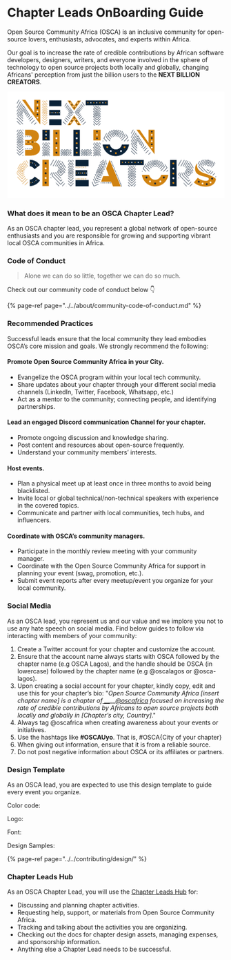 # Chapter Leads OnBoarding Guide

Open Source Community Africa \(OSCA\) is an inclusive community for open-source lovers, enthusiasts, advocates, and experts within Africa.

Our goal is to increase the rate of credible contributions by African software developers, designers, writers, and everyone involved in the sphere of technology to open source projects both locally and globally, changing Africans' perception from just the billion users to the **NEXT BILLION CREATORS**.

![](../../.gitbook/assets/nxtbc.png)

### What does it mean to be an OSCA Chapter Lead?

As an OSCA chapter lead, you represent a global network of open-source enthusiasts and you are responsible for growing and supporting vibrant local OSCA communities in Africa.

### Code of Conduct

> Alone we can do so little, together we can do so much.

Check out our community code of conduct below 👇

{% page-ref page="../../about/community-code-of-conduct.md" %}

### Recommended Practices

Successful leads ensure that the local community they lead embodies OSCA’s core mission and goals. We strongly recommend the following:

#### Promote Open Source Community Africa in your City.

- Evangelize the OSCA program within your local tech community.
- Share updates about your chapter through your different social media channels \(LinkedIn, Twitter, Facebook, Whatsapp, etc.\)
- Act as a mentor to the community; connecting people, and identifying partnerships.

#### Lead an engaged Discord communication Channel for your chapter.

- Promote ongoing discussion and knowledge sharing.
- Post content and resources about open-source frequently.
- Understand your community members’ interests.

#### Host events.

- Plan a physical meet up at least once in three months to avoid being blacklisted.
- Invite local or global technical/non-technical speakers with experience in the covered topics.
- Communicate and partner with local communities, tech hubs, and influencers.

#### Coordinate with OSCA’s community managers.

- Participate in the monthly review meeting with your community manager.
- Coordinate with the Open Source Community Africa for support in planning your event \(swag, promotion, etc.\).
- Submit event reports after every meetup/event you organize for your local community.

### Social Media

As an OSCA lead, you represent us and our value and we implore you not to use any hate speech on social media. Find below guides to follow via interacting with members of your community:

1. Create a Twitter account for your chapter and customize the account.
2. Ensure that the account name always starts with OSCA followed by the chapter name \(e.g OSCA Lagos\), and the handle should be OSCA \(in lowercase\) followed by the chapter name \(e.g @oscalagos or @osca-lagos\).
3. Upon creating a social account for your chapter, kindly copy, edit and use this for your chapter’s bio: "_Open Source Community Africa \[insert chapter name\] is a chapter of_[ \_\_](https://twitter.com/SheCodeAfrica)\_\_[_@oscafrica_](https://twitter.com/oscafrica) _focused on increasing the rate of credible contributions by Africans to open source projects both locally and globally in \[Chapter’s city, Country\]_."
4. Always tag @oscafrica when creating awareness about your events or initiatives.
5. Use the hashtags like **\#OSCAUyo**. That is, \#OSCA{City of your chapter}
6. When giving out information, ensure that it is from a reliable source.
7. Do not post negative information about OSCA or its affiliates or partners.

### Design Template

As an OSCA lead, you are expected to use this design template to guide every event you organize.

Color code:

Logo:

Font:

Design Samples:

{% page-ref page="../../contributing/design/" %}

### Chapter Leads Hub

As an OSCA Chapter Lead, you will use the [Chapter Leads Hub](https://github.com/oscafrica/chapter-leads-hub) for:

- Discussing and planning chapter activities.
- Requesting help, support, or materials from Open Source Community Africa.
- Tracking and talking about the activities you are organizing.
- Checking out the docs for chapter design assets, managing expenses, and sponsorship information.
- Anything else a Chapter Lead needs to be successful.

###
